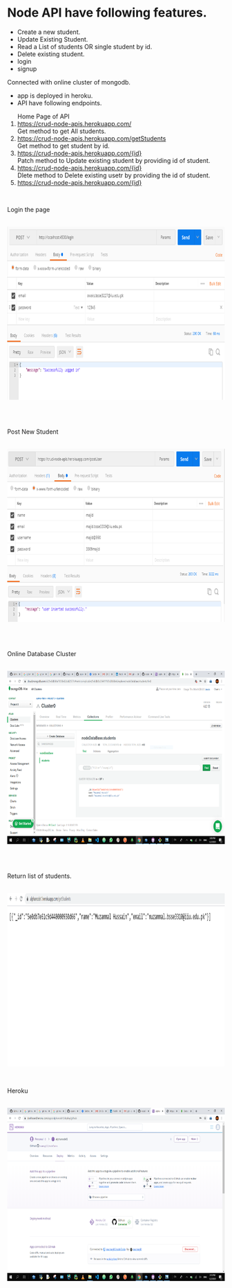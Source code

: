 # Node API have following features.
<ul>
  <li>Create a new student.</li>
<li>Update Existing Student.</li>
<li>Read  a List of students OR single student by id.</li>
<li>Delete existing student.</li>
<li>login</li>
<li>signup</li>
</ul>

Connected with online cluster of mongodb.
<ul>
  <li>app is deployed in heroku.</li>
  <li>API have following endpoints.</li>
</ul>
<ol>
  Home Page of API
  <li><a href = "https://crud-node-apis.herokuapp.com/">https://crud-node-apis.herokuapp.com/</a></li>
  Get method to get All students.
  <li><a href = "https://crud-node-apis.herokuapp.com/getStudents">https://crud-node-apis.herokuapp.com/getStudents</a></li>
  Get method to get student by id.
  <li><a href = "https://crud-node-apis.herokuapp.com/{id}">https://crud-node-apis.herokuapp.com/{id}</a></li>
  Patch method to Update existing student by providing id of student.
  <li><a href = "https://crud-node-apis.herokuapp.com/{id}">https://crud-node-apis.herokuapp.com/{id}</a></li>
  Dlete method to Delete existing usetr by providing the id of student.
  <li><a href = "https://crud-node-apis.herokuapp.com/{id}">https://crud-node-apis.herokuapp.com/{id}</a></li>
</ol>  

<br><p>Login the page</p><br>
<img src="img3.png" width="700" height="400"><br>
<br>


<br><p>Post New Student</p><br>
<img src="post.png" width="700" height="400"><br>
<br>

<br><p>Online Database Cluster</p><br>
<img src="MongoDB.PNG" width="700" height="400"><br>
<br>

<br><p>Return list of students.</p><br>
<img src="APIEnd point.PNG" width="700" height="400"><br>

<br><p>Heroku</p><br>
<img src="heCapture.PNG" width="700" height="400"><br>
